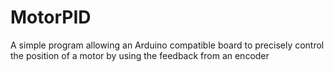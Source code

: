 # MotorPID
A simple program allowing an Arduino compatible board to precisely control the position of a motor by using the feedback from an encoder
